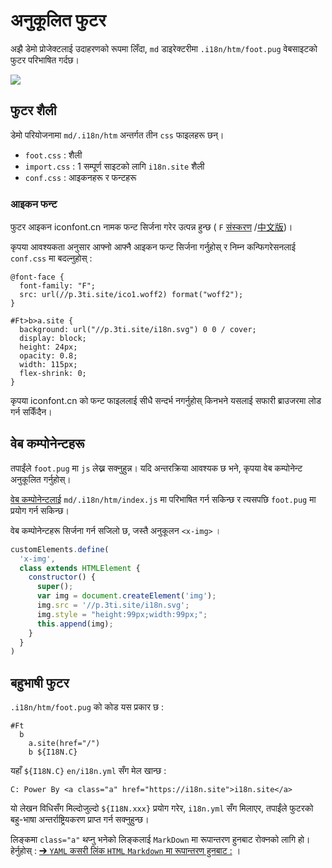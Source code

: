 # अनुकूलित फुटर

अझै डेमो प्रोजेक्टलाई उदाहरणको रूपमा लिँदा, `md` डाइरेक्टरीमा `.i18n/htm/foot.pug` वेबसाइटको फुटर परिभाषित गर्दछ।

![](https://p.3ti.site/1721286077.avif)

## फुटर शैली

डेमो परियोजनामा `md/.i18n/htm` अन्तर्गत तीन `css` फाइलहरू छन्।

* `foot.css` : शैली
* `import.css` : 1 सम्पूर्ण साइटको लागि `i18n.site` शैली
* `conf.css` : आइकनहरू र फन्टहरू

### आइकन फन्ट

फुटर आइकन iconfont.cn नामक फन्ट सिर्जना गरेर उत्पन्न हुन्छ ( `F` [संस्करण](https://www.iconfont.cn/?lang=en-us) /[中文版](https://www.iconfont.cn/?lang=zh))।

कृपया आवश्यकता अनुसार आफ्नो आफ्नै आइकन फन्ट सिर्जना गर्नुहोस् र निम्न कन्फिगरेसनलाई `conf.css` मा बदल्नुहोस् :

```
@font-face {
  font-family: "F";
  src: url(//p.3ti.site/ico1.woff2) format("woff2");
}

#Ft>b>a.site {
  background: url("//p.3ti.site/i18n.svg") 0 0 / cover;
  display: block;
  height: 24px;
  opacity: 0.8;
  width: 115px;
  flex-shrink: 0;
}
```

कृपया iconfont.cn को फन्ट फाइललाई सीधै सन्दर्भ नगर्नुहोस् किनभने यसलाई सफारी ब्राउजरमा लोड गर्न सकिँदैन।

## वेब कम्पोनेन्टहरू

तपाईंले `foot.pug` मा `js` लेख्न सक्नुहुन्न। यदि अन्तरक्रिया आवश्यक छ भने, कृपया वेब कम्पोनेन्ट अनुकूलित गर्नुहोस्।

[वेब कम्पोनेन्टलाई](https://www.freecodecamp.org/news/build-your-first-web-component/) `md/.i18n/htm/index.js` मा परिभाषित गर्न सकिन्छ र त्यसपछि `foot.pug` मा प्रयोग गर्न सकिन्छ।

वेब कम्पोनेन्टहरू सिर्जना गर्न सजिलो छ, जस्तै अनुकूलन `<x-img>` ।

```js
customElements.define(
  'x-img',
  class extends HTMLElement {
    constructor() {
      super();
      var img = document.createElement('img');
      img.src = '//p.3ti.site/i18n.svg';
      img.style = "height:99px;width:99px;";
      this.append(img);
    }
  }
)
```

## बहुभाषी फुटर

`.i18n/htm/foot.pug` को कोड यस प्रकार छ :

```
#Ft
  b
    a.site(href="/")
    b ${I18N.C}
```

यहाँ `${I18N.C}` `en/i18n.yml` सँग मेल खान्छ :

```
C: Power By <a class="a" href="https://i18n.site">i18n.site</a>
```

यो लेखन विधिसँग मिल्दोजुल्दो `${I18N.xxx}` प्रयोग गरेर, `i18n.yml` सँग मिलाएर, तपाईंले फुटरको बहु-भाषा अन्तर्राष्ट्रियकरण प्राप्त गर्न सक्नुहुन्छ।

लिङ्कमा `class="a"` थप्नु भनेको लिङ्कलाई `MarkDown` मा रूपान्तरण हुनबाट रोक्नको लागि हो। हेर्नुहोस् :
 [➔ `YAML` कसरी लिंक `HTML` `Markdown` मा रूपान्तरण हुनबाट :](/i18/qa#H2) ।